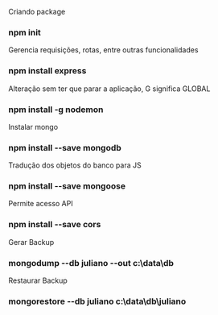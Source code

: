 Criando package
### npm init

Gerencia requisições, rotas, entre outras funcionalidades
### npm install express

Alteração sem ter que parar a aplicação, G significa GLOBAL
### npm install -g nodemon

Instalar mongo
### npm install --save mongodb

Tradução dos objetos do banco para JS
### npm install --save mongoose

Permite acesso API
### npm install --save cors

Gerar Backup
### mongodump --db juliano --out c:\data\db


Restaurar Backup
### mongorestore --db juliano c:\data\db\juliano